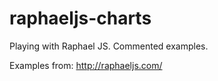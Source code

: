 raphaeljs-charts
================

Playing with Raphael JS. Commented examples.

Examples from:
http://raphaeljs.com/
